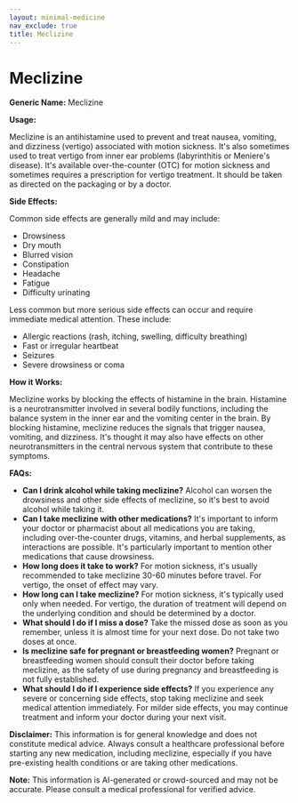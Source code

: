 ```yaml
---
layout: minimal-medicine
nav_exclude: true
title: Meclizine
---
```


# Meclizine

**Generic Name:** Meclizine

**Usage:**

Meclizine is an antihistamine used to prevent and treat nausea, vomiting, and dizziness (vertigo) associated with motion sickness. It's also sometimes used to treat vertigo from inner ear problems (labyrinthitis or Meniere's disease).  It's available over-the-counter (OTC) for motion sickness and sometimes requires a prescription for vertigo treatment.  It should be taken as directed on the packaging or by a doctor.

**Side Effects:**

Common side effects are generally mild and may include:

* Drowsiness
* Dry mouth
* Blurred vision
* Constipation
* Headache
* Fatigue
* Difficulty urinating

Less common but more serious side effects can occur and require immediate medical attention. These include:

* Allergic reactions (rash, itching, swelling, difficulty breathing)
* Fast or irregular heartbeat
* Seizures
* Severe drowsiness or coma


**How it Works:**

Meclizine works by blocking the effects of histamine in the brain. Histamine is a neurotransmitter involved in several bodily functions, including the balance system in the inner ear and the vomiting center in the brain. By blocking histamine, meclizine reduces the signals that trigger nausea, vomiting, and dizziness.  It's thought it may also have effects on other neurotransmitters in the central nervous system that contribute to these symptoms.

**FAQs:**

* **Can I drink alcohol while taking meclizine?**  Alcohol can worsen the drowsiness and other side effects of meclizine, so it's best to avoid alcohol while taking it.
* **Can I take meclizine with other medications?**  It's important to inform your doctor or pharmacist about all medications you are taking, including over-the-counter drugs, vitamins, and herbal supplements, as interactions are possible.  It's particularly important to mention other medications that cause drowsiness.
* **How long does it take to work?**  For motion sickness, it's usually recommended to take meclizine 30-60 minutes before travel. For vertigo, the onset of effect may vary.
* **How long can I take meclizine?**  For motion sickness, it's typically used only when needed. For vertigo, the duration of treatment will depend on the underlying condition and should be determined by a doctor.
* **What should I do if I miss a dose?**  Take the missed dose as soon as you remember, unless it is almost time for your next dose. Do not take two doses at once.
* **Is meclizine safe for pregnant or breastfeeding women?**  Pregnant or breastfeeding women should consult their doctor before taking meclizine, as the safety of use during pregnancy and breastfeeding is not fully established.
* **What should I do if I experience side effects?**  If you experience any severe or concerning side effects, stop taking meclizine and seek medical attention immediately.  For milder side effects, you may continue treatment and inform your doctor during your next visit.


**Disclaimer:** This information is for general knowledge and does not constitute medical advice.  Always consult a healthcare professional before starting any new medication, including meclizine, especially if you have pre-existing health conditions or are taking other medications.


**Note:** This information is AI-generated or crowd-sourced and may not be accurate. Please consult a medical professional for verified advice.
